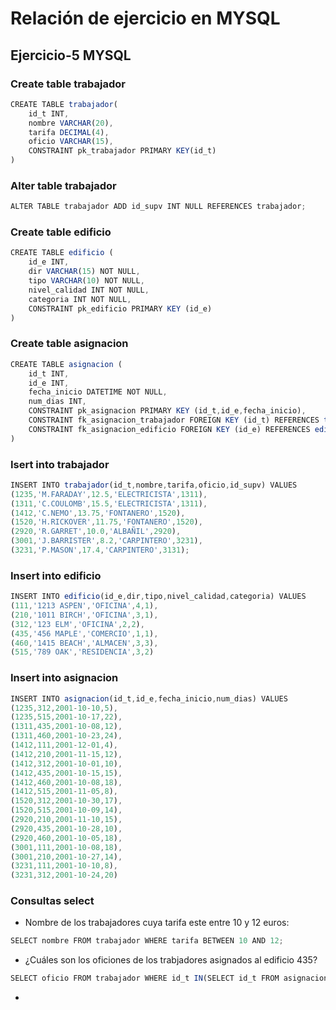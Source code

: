# Relación de ejercicio en MYSQL

## Ejercicio-5 MYSQL

### Create table trabajador

```js
CREATE TABLE trabajador(
	id_t INT,
    nombre VARCHAR(20),
    tarifa DECIMAL(4),
    oficio VARCHAR(15),
    CONSTRAINT pk_trabajador PRIMARY KEY(id_t)
)
```

### Alter table trabajador

```js
ALTER TABLE trabajador ADD id_supv INT NULL REFERENCES trabajador;
```

### Create table edificio

```js
CREATE TABLE edificio (
	id_e INT,
    dir VARCHAR(15) NOT NULL,
    tipo VARCHAR(10) NOT NULL,
    nivel_calidad INT NOT NULL,
    categoria INT NOT NULL,
    CONSTRAINT pk_edificio PRIMARY KEY (id_e)
)
```

### Create table asignacion

```js
CREATE TABLE asignacion (
	id_t INT,
    id_e INT,
    fecha_inicio DATETIME NOT NULL,
    num_dias INT,
    CONSTRAINT pk_asignacion PRIMARY KEY (id_t,id_e,fecha_inicio),
    CONSTRAINT fk_asignacion_trabajador FOREIGN KEY (id_t) REFERENCES trabajador (id_t),
    CONSTRAINT fk_asignacion_edificio FOREIGN KEY (id_e) REFERENCES edificio (id_e)
)
```

### Isert into trabajador

```js
INSERT INTO trabajador(id_t,nombre,tarifa,oficio,id_supv) VALUES
(1235,'M.FARADAY',12.5,'ELECTRICISTA',1311),
(1311,'C.COULOMB',15.5,'ELECTRICISTA',1311),
(1412,'C.NEMO',13.75,'FONTANERO',1520),
(1520,'H.RICKOVER',11.75,'FONTANERO',1520),
(2920,'R.GARRET',10.0,'ALBAÑIL',2920),
(3001,'J.BARRISTER',8.2,'CARPINTERO',3231),
(3231,'P.MASON',17.4,'CARPINTERO',3131);
```

### Insert into edificio

```js
INSERT INTO edificio(id_e,dir,tipo,nivel_calidad,categoria) VALUES
(111,'1213 ASPEN','OFICINA',4,1),
(210,'1011 BIRCH','OFICINA',3,1),
(312,'123 ELM','OFICINA',2,2),
(435,'456 MAPLE','COMERCIO',1,1),
(460,'1415 BEACH','ALMACEN',3,3),
(515,'789 OAK','RESIDENCIA',3,2)
```

### Insert into asignacion

```js
INSERT INTO asignacion(id_t,id_e,fecha_inicio,num_dias) VALUES
(1235,312,2001-10-10,5),
(1235,515,2001-10-17,22),
(1311,435,2001-10-08,12),
(1311,460,2001-10-23,24),
(1412,111,2001-12-01,4),
(1412,210,2001-11-15,12),
(1412,312,2001-10-01,10),
(1412,435,2001-10-15,15),
(1412,460,2001-10-08,18),
(1412,515,2001-11-05,8),
(1520,312,2001-10-30,17),
(1520,515,2001-10-09,14),
(2920,210,2001-11-10,15),
(2920,435,2001-10-28,10),
(2920,460,2001-10-05,18),
(3001,111,2001-10-08,18),
(3001,210,2001-10-27,14),
(3231,111,2001-10-10,8),
(3231,312,2001-10-24,20)
```
### Consultas select

- Nombre de los trabajadores cuya tarifa este entre 10 y 12 euros:

```js
SELECT nombre FROM trabajador WHERE tarifa BETWEEN 10 AND 12;
```

- ¿Cuáles son los oficiones de los trabjadores asignados al edificio 435?

```js
SELECT oficio FROM trabajador WHERE id_t IN(SELECT id_t FROM asignacion WHERE id_e=435);
```

- 
